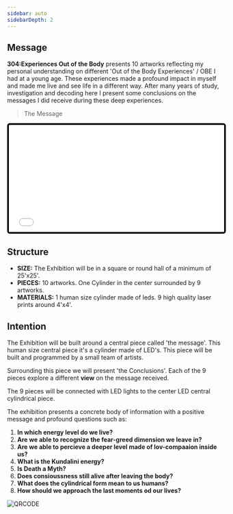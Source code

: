 ```yaml
---
sidebar: auto
sidebarDepth: 2
---
```


## Message
**304:Experiences Out of the Body** presents 10 artworks reflecting my personal understanding on different 
'Out of the Body Experiences' / OBE I had at a young age. These experiences made a profound impact in myself and made me live and see life in a different way. After many years of study, investigation and decoding here I present some conclusions on the messages I did receive during these deep experiences. 

> The Message

<iframe frameborder="0" 
border="0" 
cellspacing="0" 
id="iframe1" 
onLoad="autoResize('iframe1')"
style="
width: 100%; 
height: 250px; 
border: 4px solid #000000;
border-radius: 6px;
overflow: hidden;
position: relative;"
scrolling="no"
src="/symbols.svg"></iframe>

## Structure
* **SIZE:** The Exhibition will be in a square or round hall of a minimum of 25'x25'.
* **PIECES:** 10 artworks. One Cylinder in the center surrounded by 9 artworks.
* **MATERIALS:** 1 human size cylinder made of leds. 9 high quality laser prints around 4'x4'.

## Intention
The Exhibition will be built around a central piece called 'the message'. This human size central piece it's a cylinder made of LED's. This piece will be built and programmed by a small team of artists.

Surrounding this piece we will present 'the Conclusions'. Each of the 9 pieces explore a different **view** on the message received.

The 9 pieces will be connected with LED lights to the center LED central cylindrical piece. 

The exhibition presents a concrete body of information with a positive message and profound questions such as:
1. **In which energy level do we live?**
2. **Are we able to recognize the fear-greed dimension we leave in?**
3. **Are we able to percieve a deeper level made of lov-compaaion inside us?**
5. **What is the Kundalini energy?**
6. **Is Death a Myth?**
7. **Does consioussness still alive after leaving the body?**
8. **What does the cylindrical form mean to us humans?**
9. **How should we approach the last moments od our lives?**


![QRCODE](/qrcode-message.png)


<script language="JavaScript">
function autoResize(id){
    let newheight;
    let newwidth;

    if(document.getElementById){
        newheight=document.getElementById(id).contentWindow.document .body.scrollHeight;
        newwidth=document.getElementById(id).contentWindow.document .body.scrollWidth;
    }

    document.getElementById(id).height= (newheight) + "px";
    document.getElementById(id).width= (newwidth) + "px";
}
</script>